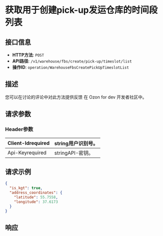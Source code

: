 # 获取用于创建pick-up发运仓库的时间段列表

## 接口信息

- **HTTP方法**: `POST`
- **API路径**: `/v1/warehouse/fbs/create/pick-up/timeslot/list`
- **操作ID**: `operation/WarehouseFbsCreatePickUpTimeslotList`

## 描述

您可以在讨论的评论中对此方法提供反馈 在 Ozon for dev 开发者社区中。

## 请求参数

### Header参数

| Client-Idrequired | string用户识别号。 |
|---|---|
| Api-Keyrequired | stringAPI-密钥。 |

## 请求示例

```json
{
  "is_kgt": true,
  "address_coordinates": {
    "latitude": 55.7558,
    "longitude": 37.6173
  }
}
```

## 响应

